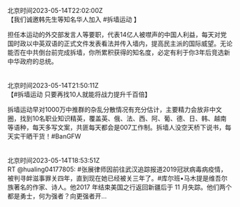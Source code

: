 北京时间2023-05-14T22:02:00Z<br>【我们诚邀韩先生等知名华人加入 #拆墙运动 】

担任本运动的外交部发言人等要职，代表14亿人被噤声的中国人利益，每天对党国时政以中英双语的正式文件发表看法并传入墙内，提高民主派的国际威望。无论能否在中共倒台前完成拆墙，你所累积获得的知名度，必定有利于你3年后竞选新中华政府的总统。<br><br><br>北京时间2023-05-14T21:50:11Z<br>【#拆墙运动 只要再找10人就能将战力提升千百倍】  

拆墙运动早对1000万中推群的杂乱分散情况有充分估计，主要精力会放非中文圈，找到10名职业知识精英，覆盖英、俄、法、西、阿、葡、德、日、韩、越南等语种，每天多写文案，共匪每天都会是007工作制。拆墙人没空天桥下说书，每天实干晒干货！#BanGFW<br><br><br>北京时间2023-05-14T18:53:51Z<br>RT @hualing04177805: #张展律师因前往武汉追踪报道2019冠狀病毒病疫情，被判寻衅滋事罪关四年，直到现在她已经被关三年了。#库尔班•马木提是维吾尔族著名的作家、诗人。他2017 年结束美国之行返回新疆后于 11 月失踪。他们两个都是勇士，何为强者？向更强者开…<br><br><br>